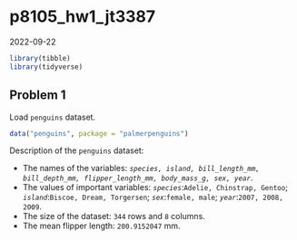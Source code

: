 p8105_hw1_jt3387
================
2022-09-22

``` r
library(tibble)
library(tidyverse)
```

## Problem 1

Load `penguins` dataset.

``` r
data("penguins", package = "palmerpenguins")
```

Description of the `penguins` dataset:

-   The names of the variables:
    *`species, island, bill_length_mm, bill_depth_mm, flipper_length_mm, body_mass_g, sex, year`*.
-   The values of important variables:
    *`species`*:`Adelie, Chinstrap, Gentoo`;
    *`island`*:`Biscoe, Dream, Torgersen`; *`sex`*:`female, male`;
    *`year`*:`2007, 2008, 2009`.
-   The size of the dataset: `344` rows and `8` columns.
-   The mean flipper length: `200.9152047` mm.
